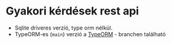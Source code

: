 # Gyakori kérdések rest api

  - Sqlite driveres verzíó, type orm nélkül.
  - TypeORM-es (`main`) verzió a [TypeORM](https://github.com/MMGeri/NestJs/tree/TypeORM) - branchen található
